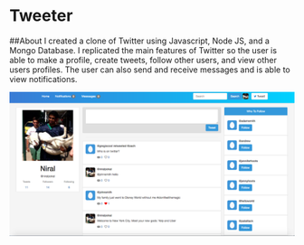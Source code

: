 # Tweeter

##About
I created a clone of Twitter using Javascript, Node JS, and a Mongo Database. I replicated the main features of Twitter so the user is able to make a profile, create tweets, follow other users, and view other users profiles. The user can also send and receive messages and is able to view notifications.

![Picture](/1.png)
